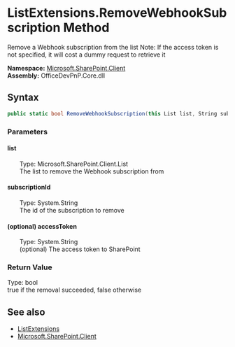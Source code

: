 # ListExtensions.RemoveWebhookSubscription Method  
 Remove a Webhook subscription from the list Note: If the access token is not specified, it will cost a dummy request to retrieve it   

**Namespace:** [Microsoft.SharePoint.Client](Microsoft.SharePoint.Client.md)  
**Assembly:** OfficeDevPnP.Core.dll  
## Syntax
```C#
public static bool RemoveWebhookSubscription(this List list, String subscriptionId, String accessToken)
```
### Parameters
#### list  
&emsp;&emsp;Type: Microsoft.SharePoint.Client.List  
&emsp;&emsp;The list to remove the Webhook subscription from  

  

#### subscriptionId  
&emsp;&emsp;Type: System.String  
&emsp;&emsp;The id of the subscription to remove  

  

#### (optional) accessToken  
&emsp;&emsp;Type: System.String  
&emsp;&emsp;(optional) The access token to SharePoint  

  

### Return Value
Type: bool  
 <c>true</c> if the removal succeeded, <c>false</c> otherwise  


## See also
- [ListExtensions](Microsoft.SharePoint.Client.ListExtensions.md) 
- [Microsoft.SharePoint.Client](Microsoft.SharePoint.Client.md) 
